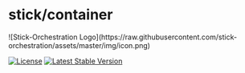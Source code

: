 # stick/container

<div style="margin: auto;">
![Stick-Orchestration Logo](https://raw.githubusercontent.com/stick-orchestration/assets/master/img/icon.png)
</div>


[![License](https://poser.pugx.org/stick/container/license)](https://packagist.org/packages/stick/container)
[![Latest Stable Version](https://poser.pugx.org/stick/container/v/stable)](https://packagist.org/packages/stick/container)

